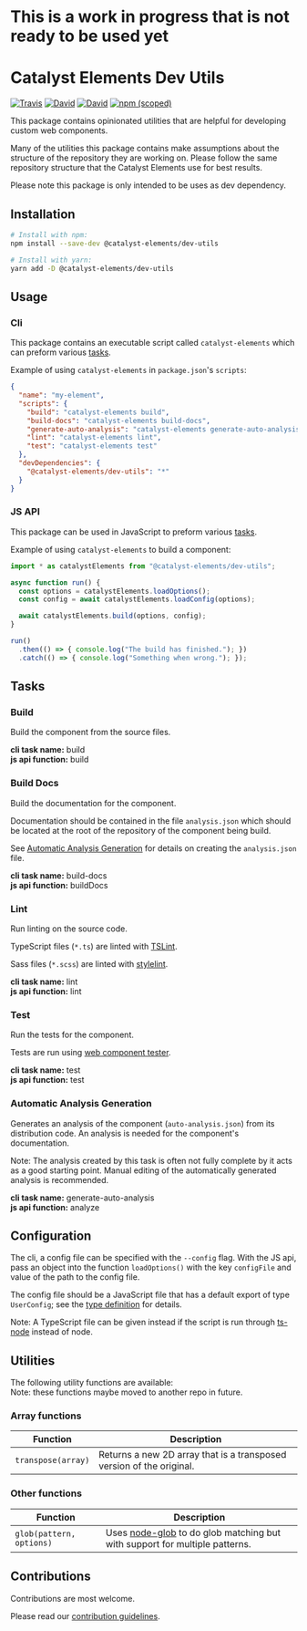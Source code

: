 # This is a work in progress that is not ready to be used yet

# Catalyst Elements Dev Utils

[![Travis](https://img.shields.io/travis/catalyst/CatalystElementsDevUtils/master.svg?style=flat-square)](https://travis-ci.org/catalyst/CatalystElementsDevUtils)
[![David](https://img.shields.io/david/catalyst/CatalystElementsDevUtils.svg?style=flat-square)](https://david-dm.org/catalyst/CatalystElementsDevUtils)
[![David](https://img.shields.io/david/dev/catalyst/CatalystElementsDevUtils.svg?style=flat-square)](https://david-dm.org/catalyst/CatalystElementsDevUtils?type=dev)
[![npm (scoped)](https://img.shields.io/npm/v/@catalyst-elements/dev-utils.svg?style=flat-square)](https://www.npmjs.com/package/@catalyst-elements/dev-utils)

This package contains opinionated utilities that are helpful for developing custom web components.

Many of the utilities this package contains make assumptions about the structure of the repository they are working on.
Please follow the same repository structure that the Catalyst Elements use for best results.

Please note this package is only intended to be uses as dev dependency.

## Installation

```sh
# Install with npm:
npm install --save-dev @catalyst-elements/dev-utils

# Install with yarn:
yarn add -D @catalyst-elements/dev-utils
```

## Usage

### Cli

This package contains an executable script called `catalyst-elements` which can preform various [tasks](#tasks).

Example of using `catalyst-elements` in `package.json`'s `scripts`:

```json
{
  "name": "my-element",
  "scripts": {
    "build": "catalyst-elements build",
    "build-docs": "catalyst-elements build-docs",
    "generate-auto-analysis": "catalyst-elements generate-auto-analysis",
    "lint": "catalyst-elements lint",
    "test": "catalyst-elements test"
  },
  "devDependencies": {
    "@catalyst-elements/dev-utils": "*"
  }
}
```

### JS API

This package can be used in JavaScript to preform various [tasks](#tasks).

Example of using `catalyst-elements` to build a component:

```js
import * as catalystElements from "@catalyst-elements/dev-utils";

async function run() {
  const options = catalystElements.loadOptions();
  const config = await catalystElements.loadConfig(options);

  await catalystElements.build(options, config);
}

run()
  .then(() => { console.log("The build has finished."); })
  .catch(() => { console.log("Something when wrong."); });
```

## Tasks

### Build

Build the component from the source files.

**cli task name:** build  
**js api function:** build  

### Build Docs

Build the documentation for the component.

Documentation should be contained in the file `analysis.json` which should be located at the root of the repository of the component being build.

See [Automatic Analysis Generation](#automatic-analysis-generation) for details on creating the `analysis.json` file.

**cli task name:** build-docs  
**js api function:** buildDocs  

### Lint

Run linting on the source code.

TypeScript files (`*.ts`) are linted with [TSLint](https://palantir.github.io/tslint/).

Sass files (`*.scss`) are linted with [stylelint](https://stylelint.io/).

**cli task name:** lint  
**js api function:** lint  

### Test

Run the tests for the component.

Tests are run using [web component tester](https://www.npmjs.com/package/web-component-tester).

**cli task name:** test  
**js api function:** test  

### Automatic Analysis Generation

Generates an analysis of the component (`auto-analysis.json`) from its distribution code. An analysis is needed for the component's documentation.

Note: The analysis created by this task is often not fully complete by it acts as a good starting point. Manual editing of the automatically generated analysis is recommended.

**cli task name:** generate-auto-analysis  
**js api function:** analyze  

## Configuration

The cli, a config file can be specified with the `--config` flag.
With the JS api, pass an object into the function `loadOptions()` with the key `configFile` and value of the path to the config file.

The config file should be a JavaScript file that has a default export of type `UserConfig`; see the [type definition](src/lib/config/userConfig.ts) for details.

Note: A TypeScript file can be given instead if the script is run through [ts-node](https://github.com/TypeStrong/ts-node) instead of node.

## Utilities

The following utility functions are available:  
Note: these functions maybe moved to another repo in future.

### Array functions

Function | Description
--- | ---
`transpose(array)` | Returns a new 2D array that is a transposed version of the original.

### Other functions

Function | Description
--- | ---
`glob(pattern, options)` | Uses [node-glob](https://github.com/isaacs/node-glob) to do glob matching but with support for multiple patterns.

## Contributions

Contributions are most welcome.

Please read our [contribution guidelines](./CONTRIBUTING.md).
